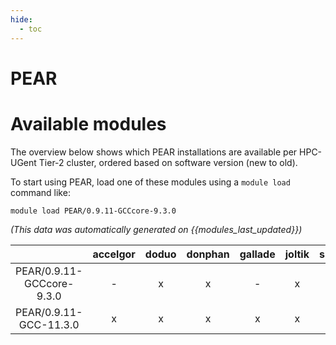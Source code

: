 ```yaml
---
hide:
  - toc
---
```


PEAR
====

# Available modules


The overview below shows which PEAR installations are available per HPC-UGent Tier-2 cluster, ordered based on software version (new to old).

To start using PEAR, load one of these modules using a `module load` command like:

```shell
module load PEAR/0.9.11-GCCcore-9.3.0
```

*(This data was automatically generated on {{modules_last_updated}})*  

| |accelgor|doduo|donphan|gallade|joltik|shinx|skitty|
| :---: | :---: | :---: | :---: | :---: | :---: | :---: | :---: |
|PEAR/0.9.11-GCCcore-9.3.0|-|x|x|-|x|-|x|
|PEAR/0.9.11-GCC-11.3.0|x|x|x|x|x|-|x|
